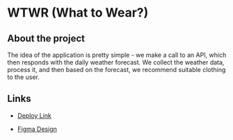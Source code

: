 # WTWR (What to Wear?)

## About the project

The idea of the application is pretty simple - we make a call to an API, which then responds with the daily weather forecast. We collect the weather data, process it, and then based on the forecast, we recommend suitable clothing to the user.

## Links

- [Deploy Link]("https://roselin-trinidad.github.io/se_project_react/")

- [Figma Design](https://www.figma.com/file/DTojSwldenF9UPKQZd6RRb/Sprint-10%3A-WTWR)

